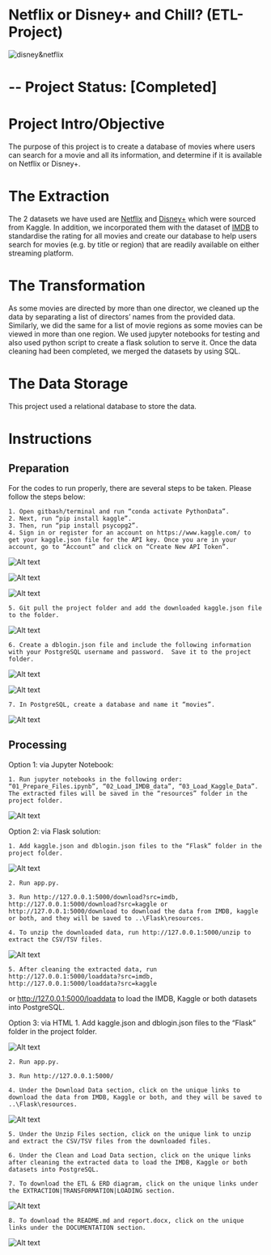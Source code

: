# Netflix or Disney+ and Chill? (ETL-Project)

![disney&netflix](https://cdn.wccftech.com/wp-content/uploads/2020/02/netvsdis-1024x614-1.jpg)

# -- Project Status: [Completed]

# Project Intro/Objective

The purpose of this project is to create a database of movies where users can search for a movie and all its information, and determine if it is available on Netflix or Disney+.

# The Extraction

The 2 datasets we have used are [Netflix](https://www.kaggle.com/shivamb/netflix-shows) and [Disney+](https://www.kaggle.com/unanimad/disney-plus-shows) which were sourced from Kaggle. In addition, we incorporated them with the dataset of [IMDB](https://www.imdb.com/interfaces/) to standardise the rating for all movies and create our database to help users search for movies (e.g. by title or region) that are readily available on either streaming platform. 

# The Transformation

As some movies are directed by more than one director, we cleaned up the data by 
separating a list of directors’ names from the provided data. Similarly, we did the same for a list of movie regions as some movies can be viewed in more than one region. We used jupyter notebooks for testing and also used python script to create a flask solution to serve it. Once the data cleaning had been completed, we merged the datasets by using SQL. 

# The Data Storage

This project used a relational database to store the data.

# Instructions  

## Preparation
For the codes to run properly, there are several steps to be taken.
Please follow the steps below:

    1. Open gitbash/terminal and run “conda activate PythonData”.
    2. Next, run “pip install kaggle”.
    3. Then, run “pip install psycopg2”.
    4. Sign in or register for an account on https://www.kaggle.com/ to get your kaggle.json file for the API key. Once you are in your account, go to “Account” and click on “Create New API Token”. 

![Alt text](images/kaggle.png?raw=true "Kaggle")

![Alt text](images/account.png?raw=true "Account")

![Alt text](images/api.png?raw=true "API")

    5. Git pull the project folder and add the downloaded kaggle.json file to the folder.

![Alt text](images/root.png?raw=true "root")

    6. Create a dblogin.json file and include the following information with your PostgreSQL username and password.  Save it to the project folder. 

![Alt text](images/dblogin.png?raw=true "root")

![Alt text](images/root2.png?raw=true "root")

    7. In PostgreSQL, create a database and name it “movies”. 

![Alt text](images/postgresql.png?raw=true "PostgreSQL")


## Processing
Option 1: via Jupyter Notebook: 

    1. Run jupyter notebooks in the following order:  “01_Prepare_Files.ipynb”, “02_Load_IMDB_data”, “03_Load_Kaggle_Data”. The extracted files will be saved in the “resources” folder in the project folder. 

![Alt text](images/resources.png?raw=true "Resources")

Option 2: via Flask solution: 

    1. Add kaggle.json and dblogin.json files to the “Flask” folder in the project folder. 

![Alt text](images/flask.png?raw=true "Flask")

    2. Run app.py.

    3. Run http://127.0.0.1:5000/download?src=imdb, http://127.0.0.1:5000/download?src=kaggle or http://127.0.0.1:5000/download to download the data from IMDB, kaggle or both, and they will be saved to ..\Flask\resources.

    4. To unzip the downloaded data, run http://127.0.0.1:5000/unzip to extract the CSV/TSV files.

![Alt text](images/flaskresources.png?raw=true "Resources")

    5. After cleaning the extracted data, run http://127.0.0.1:5000/loaddata?src=imdb, http://127.0.0.1:5000/loaddata?src=kaggle 
or http://127.0.0.1:5000/loaddata to load the IMDB, Kaggle or both datasets into PostgreSQL.


Option 3: via HTML
    1. Add kaggle.json and dblogin.json files to the “Flask” folder in the project folder. 

![Alt text](images/flask.png?raw=true "Flask")

    2. Run app.py.

    3. Run http://127.0.0.1:5000/

    4. Under the Download Data section, click on the unique links to download the data from IMDB, Kaggle or both, and they will be saved to ..\Flask\resources. 

![Alt text](images/datapreparation.png?raw=true "Preparation")

    5. Under the Unzip Files section, click on the unique link to unzip and extract the CSV/TSV files from the downloaded files.

    6. Under the Clean and Load Data section, click on the unique links after cleaning the extracted data to load the IMDB, Kaggle or both datasets into PostgreSQL.

    7. To download the ETL & ERD diagram, click on the unique links under the EXTRACTION|TRANSFORMATION|LOADING section.

![Alt text](images/ETL.png?raw=true "ETL")

    8. To download the README.md and report.docx, click on the unique links under the DOCUMENTATION section.

![Alt text](images/documentation.png?raw=true "Documentation")


